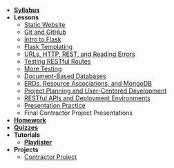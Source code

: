 - **[Syllabus](README.md)**
- **Lessons**
  - [Static Website](Lessons/01-Static-Website/README.md)
  - [Git and GitHub](Lessons/02-Git-and-GitHub/README.md)
  - [Intro to Flask](Lessons/03-Intro-to-Flask/README.md)
  - [Flask Templating](Lessons/04-Flask-Templating/README.md)
  - [URLs, HTTP, REST, and Reading Errors](Lessons/05-URLs-HTTP-REST-and-Reading-Errors/README.md)
  - [Testing RESTful Routes](Lessons/06-Testing-RESTful-Routes/README.md)
  - [More Testing](Lessons/07-More-Testing/README.md)
  - [Document-Based Databases](Lessons/08-Document-Based-Databases/README.md)
  - [ERDs, Resource Associations, and MongoDB](Lessons/09-ERDs-Resource-Associations-and-MongoDB/README.md)
  - [Project Planning and User-Centered Development](Lessons/10-Project-Planning-and-User-Centered-Development/README.md)
  - [RESTful APIs and Deployment Environments](Lessons/11-Deployment-Environments/README.md)
  - [Presentation Practice](Lessons/12-Presentation-Practice/README.md)
  - Final Contractor Project Presentations
- [**Homework**](Assignments/Weekly-Homework)
- [**Quizzes**](Assignments/Quiz-Study-Guide)
- **Tutorials**
  - [**Playlister**](https://www.makeschool.com/academy/track/playlistr-video-playlists-with-flask-and-mongodb-1c)
- **Projects**
    - [Contractor Project](https://docs.google.com/document/d/1C8eOyLBeGMKJ2y50QwLU5tWjNb2JVcpAE4khUBIfm0U/edit?usp=sharing)